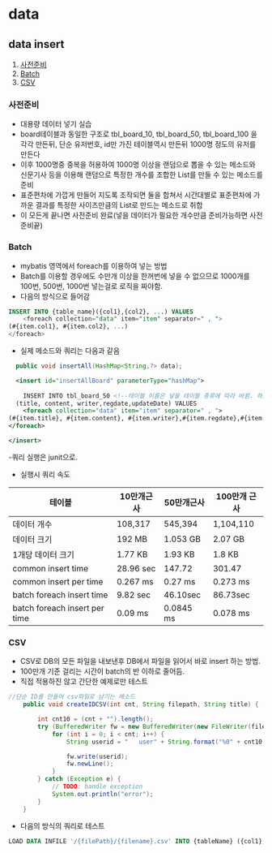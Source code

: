 # data

## data insert

1. [사전준비](#사전준비)
1. [Batch](#Batch)
1. [CSV](#CSV)
### 사전준비

- 대용량 데이터 넣기 실습
- board테이블과 동일한 구조로 tbl_board_10, tbl_board_50, tbl_board_100 을 각각 만든뒤, 단순 유저번호, id만 가진 테이블역시 만든뒤
1000명 정도의 유저를 만든다
- 이후 1000명중 중복을 허용하여 1000명 이상을 랜덤으로 뽑을 수 있는 메소드와 신문기사 등을 이용해 랜덤으로 특정한 개수를 조합한 List<BoardVO>를
만들 수 있는 메소드를 준비
- 표준편차에 가깝게 만들어 지도록 조작되면 둘을 합쳐서 시간대별로 표준편차에 가까운 결과를 특정한 사이즈만큼의 List<BoardVO>로 만드는 메소드로 취합
- 이 모든게 끝나면 사전준비 완료(넣을 데이터가 필요한 개수만큼 준비가능하면 사전준비끝)

### Batch

- mybatis 영역에서 foreach를 이용하여 넣는 방법
- Batch를 이용할 경우에도 수만개 이상을 한꺼번에 넣을 수 없으므로 1000개를 100번, 500번, 1000번 넣는걸로 로직을 짜야함.
- 다음의 방식으로 들어감
```sql
INSERT INTO {table_name}({col1},{col2}, ...) VALUES
	<foreach collection="data" item="item" separator=" , ">
(#{item.col1}, #{item.col2}, ...)
</foreach>
```

- 실제 메소드와 쿼리는 다음과 같음

```java
  public void insertAll(HashMap<String,?> data);
```

```xml
  <insert id="insertAllBoard" parameterType="hashMap">
	
	INSERT INTO tbl_board_50 <!--테이블 이름은 넣을 테이블 종류에 따라 바뀜. 하드코딩.-->
  (title, content, writer,regdate,updateDate) VALUES
	<foreach collection="data" item="item" separator=" , ">
(#{item.title}, #{item.content}, #{item.writer},#{item.regdate},#{item.updateDate})
</foreach>

</insert>
```
-쿼리 실행은 junit으로.

- 실행시 쿼리 속도

|테이블|10만개근사|50만개근사|100만개 근사
|----|---|---|---|
|데이터 개수|108,317|545,394|1,104,110|
|데이터 크기|192 MB|1.053 GB|2.07 GB|
|1개당 데이터 크기|1.77 KB|1.93 KB|1.8 KB|
|common insert time|28.96 sec|147.72|301.47|
|common insert per time|0.267 ms|0.27 ms|0.273 ms|
|batch foreach insert time|9.82 sec|46.10sec|86.73sec|
|batch foreach insert per time|0.09 ms|0.0845 ms|0.078 ms|

### CSV

- CSV로 DB의 모든 파일을 내보낸후 DB에서 파일을 읽어서 바로 insert 하는 방법.
- 100만개 기준 걸리는 시간이 batch의 반 이하로 줄어듬.
- 직접 적용하진 않고 간단한 예제로만 테스트

```java
//단순 ID를 만들어 csv파일로 남기는 메소드
	public void createIDCSV(int cnt, String filepath, String title) {

		int cnt10 = (cnt + "").length();
		try (BufferedWriter fw = new BufferedWriter(new FileWriter(filepath + "/" + title + ".csv", true));) {
			for (int i = 0; i < cnt; i++) {
				String userid = "	user" + String.format("%0" + cnt10 + "d", i + 1);

				fw.write(userid);
				fw.newLine();
			}
		} catch (Exception e) {
			// TODO: handle exception
			System.out.println("error");
		}
	}

```

- 다음의 방식의 쿼리로 테스트
```sql
LOAD DATA INFILE '/{filePath}/{filename}.csv' INTO {tableName} ({col1},{col2}, ...);
```
